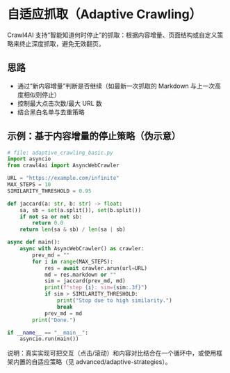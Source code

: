 # 自适应抓取（Adaptive Crawling）

Crawl4AI 支持“智能知道何时停止”的抓取：根据内容增量、页面结构或自定义策略来终止深度抓取，避免无效翻页。

## 思路

- 通过“新内容增量”判断是否继续（如最新一次抓取的 Markdown 与上一次高度相似则停止）
- 控制最大点击次数/最大 URL 数
- 结合黑白名单与去重策略

## 示例：基于内容增量的停止策略（伪示意）

```python
# file: adaptive_crawling_basic.py
import asyncio
from crawl4ai import AsyncWebCrawler

URL = "https://example.com/infinite"
MAX_STEPS = 10
SIMILARITY_THRESHOLD = 0.95

def jaccard(a: str, b: str) -> float:
    sa, sb = set(a.split()), set(b.split())
    if not sa or not sb:
        return 0.0
    return len(sa & sb) / len(sa | sb)

async def main():
    async with AsyncWebCrawler() as crawler:
        prev_md = ""
        for i in range(MAX_STEPS):
            res = await crawler.arun(url=URL)
            md = res.markdown or ""
            sim = jaccard(prev_md, md)
            print(f"step {i}: sim={sim:.3f}")
            if sim > SIMILARITY_THRESHOLD:
                print("Stop due to high similarity.")
                break
            prev_md = md
        print("Done.")

if __name__ == "__main__":
    asyncio.run(main())
```

说明：真实实现可把交互（点击/滚动）和内容对比结合在一个循环中，或使用框架内置的自适应策略（见 advanced/adaptive-strategies）。
